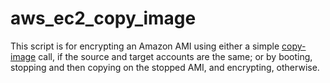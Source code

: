 # aws_ec2_copy_image

This script is for encrypting an Amazon AMI using either a simple [copy-image](https://boto3.amazonaws.com/v1/documentation/api/latest/reference/services/ec2.html#EC2.Client.copy_image) call, if the source and target accounts are the same; or by booting, stopping and then copying on the stopped AMI, and encrypting, otherwise.
